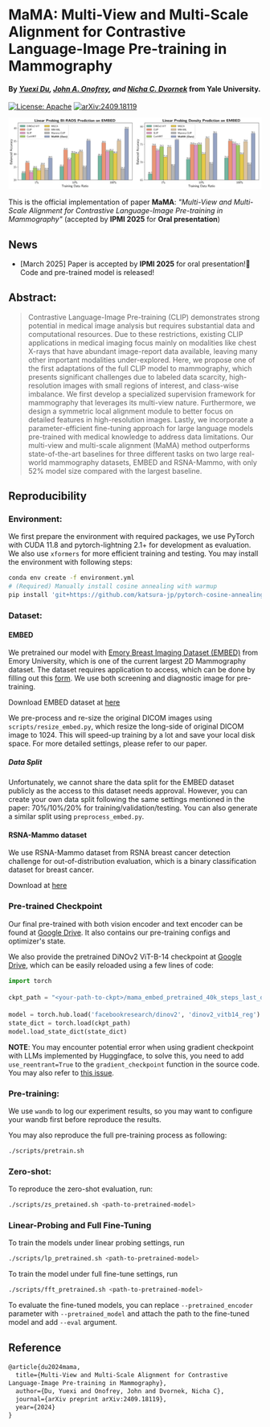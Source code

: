 # MaMA: Multi-View and Multi-Scale Alignment for Contrastive Language-Image Pre-training in Mammography

#### By *[Yuexi Du](https://xypb.github.io/), [John A. Onofrey](https://medicine.yale.edu/profile/john-onofrey/), and [Nicha C. Dvornek](https://www.hellonicha.com/)* from Yale University.

[![License: Apache](https://img.shields.io/badge/license-Apache%202.0-blue?style=flat-square)](./LICENSE) [![arXiv:2409.18119](https://img.shields.io/badge/arXiv-2501.09753-B31B1B.svg)](https://arxiv.org/abs/2409.18119)

![teaser](assets/git_teaser.png)

This is the official implementation of paper **MaMA**: *"Multi-View and Multi-Scale Alignment for Contrastive Language-Image Pre-training in Mammography"* (accepted by **IPMI 2025** for **Oral presentation**)

## News

- [March 2025] Paper is accepted by **IPMI 2025** for oral presentation!🎉 Code and pre-trained model is released!

## Abstract:

> Contrastive Language-Image Pre-training (CLIP) demonstrates strong potential in medical image analysis but requires substantial data and computational resources. Due to these restrictions, existing CLIP applications in medical imaging focus mainly on modalities like chest X-rays that have abundant image-report data available, leaving many other important modalities under-explored. Here, we propose one of the first adaptations of the full CLIP model to mammography, which presents significant challenges due to labeled data scarcity, high-resolution images with small regions of interest, and class-wise imbalance. We first develop a specialized supervision framework for mammography that leverages its multi-view nature. Furthermore, we design a symmetric local alignment module to better focus on detailed features in high-resolution images. Lastly, we incorporate a parameter-efficient fine-tuning approach for large language models pre-trained with medical knowledge to address data limitations. Our multi-view and multi-scale alignment (MaMA) method outperforms state-of-the-art baselines for three different tasks on two large real-world mammography datasets, EMBED and RSNA-Mammo, with only 52% model size compared with the largest baseline.

## Reproducibility

### Environment:

We first prepare the environment with required packages, we use PyTorch with CUDA 11.8 and pytorch-lightning 2.1+ for development as evaluation. We also use `xformers` for more efficient training and testing. You may install the environment with following steps:

```bash
conda env create -f environment.yml
# (Required) Manually install cosine annealing with warmup
pip install 'git+https://github.com/katsura-jp/pytorch-cosine-annealing-with-warmup'
```

### Dataset:

#### EMBED

We pretrained our model with [Emory Breast Imaging Dataset (EMBED)](https://github.com/Emory-HITI/EMBED_Open_Data) from Emory University, which is one of the current largest 2D Mammography dataset. The dataset requires application to access, which can be done by filling out this [form](https://forms.gle/HwGMM6vdv3w32TKF9). We use both screening and diagnostic image for pre-training.

Download EMBED dataset at [here](https://aws.amazon.com/marketplace/pp/prodview-unw4li5rkivs2#resources)

We pre-process and re-size the original DICOM images using `scripts/resize_embed.py`, which resize the long-side of original DICOM image to 1024. This will speed-up training by a lot and save your local disk space. For more detailed settings, please refer to our paper.

##### Data Split

Unfortunately, we cannot share the data split for the EMBED dataset publicly as the access to this dataset needs approval. However, you can create your own data split following the same settings mentioned in the paper: 70%/10%/20% for training/validation/testing. You can also generate a similar split using `preprocess_embed.py`.

#### RSNA-Mammo dataset

We use RSNA-Mammo dataset from RSNA breast cancer detection challenge for out-of-distribution evaluation, which is a binary classification dataset for breast cancer.

Download at [here](https://www.kaggle.com/competitions/rsna-breast-cancer-detection/overview)

### Pre-trained Checkpoint


Our final pre-trained with both vision encoder and text encoder can be found at [Google Drive](https://drive.google.com/file/d/1UnAex2_feBWFmey9ZAxiI9fvCVc83Oox/view?usp=sharing). It also contains our pre-training configs and optimizer's state.

We also provide the pretrained DiNOv2 ViT-B-14 checkpoint at [Google Drive](https://drive.google.com/file/d/1M9IKAPnTLjpKYgSJU_5-KOR-X7SMDG2T/view?usp=sharing), which can be easily reloaded using a few lines of code:

```python
import torch

ckpt_path = "<your-path-to-ckpt>/mama_embed_pretrained_40k_steps_last_dinov2_vit_ckpt.pth"

model = torch.hub.load('facebookresearch/dinov2', 'dinov2_vitb14_reg')
state_dict = torch.load(ckpt_path)
model.load_state_dict(state_dict)
```

**NOTE**: You may encounter potential error when using gradient checkpoint with LLMs implemented by Huggingface, to solve this, you need to add `use_reentrant=True` to the `gradient_checkpoint` function in the source code. You may also refer to [this issue](https://github.com/huggingface/transformers/issues/28536).

### Pre-training:

We use `wandb` to log our experiment results, so you may want to configure your wandb first before reproduce the results.

You may also reproduce the full pre-training process as following:
```bash
./scripts/pretrain.sh
```

### Zero-shot:

To reproduce the zero-shot evaluation, run:
```bash
./scripts/zs_pretained.sh <path-to-pretrained-model>
```

### Linear-Probing and Full Fine-Tuning
To train the models under linear probing settings, run
```bash
./scripts/lp_pretrained.sh <path-to-pretrained-model>
```

To train the model under full fine-tune settings, run
```bash
./scripts/fft_pretrained.sh <path-to-pretrained-model>
```

To evaluate the fine-tuned models, you can replace `--pretrained_encoder` parameter with `--pretrained_model` and attach the path to the fine-tuned model and add `--eval` argument.

## Reference


```
@article{du2024mama,
  title={Multi-View and Multi-Scale Alignment for Contrastive Language-Image Pre-training in Mammography},
  author={Du, Yuexi and Onofrey, John and Dvornek, Nicha C},
  journal={arXiv preprint arXiv:2409.18119},
  year={2024}
}
```